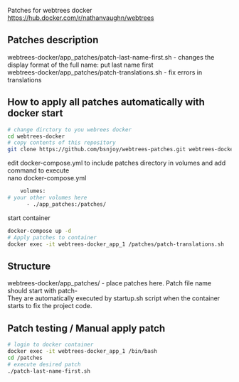 Patches for webtrees docker https://hub.docker.com/r/nathanvaughn/webtrees

## Patches description
webtrees-docker/app_patches/patch-last-name-first.sh - changes the display format of the full name: put last name first  
webtrees-docker/app_patches/patch-translations.sh - fix errors in translations

## How to apply all patches automatically with docker start
```bash
# change dirctory to you webrees docker
cd webtrees-docker
# copy contents of this repository
git clone https://github.com/bsnjoy/webtrees-patches.git webtrees-docker
```

edit docker-compose.yml to include patches directory in volumes and add command to execute  
nano docker-compose.yml
```bash
    volumes:
# your other volumes here
      - ./app_patches:/patches/
```

start container
```bash
docker-compose up -d
# Apply patches to container
docker exec -it webtrees-docker_app_1 /patches/patch-translations.sh
```

## Structure
webtrees-docker/app_patches/ - place patches here. Patch file name should start with patch-  
They are automatically executed by startup.sh script when the container starts to fix the project code.

## Patch testing / Manual apply patch
```bash
# login to docker container
docker exec -it webtrees-docker_app_1 /bin/bash
cd /patches
# execute desired patch
./patch-last-name-first.sh
```
